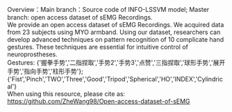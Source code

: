 Overview：Main branch：Source code of INFO-LSSVM model; Master branch: open access dataset of sEMG Recordings.  
We provide an open access dataset of sEMG Recordings. We acquired data from 23 subjects using MYO armband. Using our dataset, researchers can develop advanced techniques on pattern recognition of 10 complicate hand gestures. These techniques are essential for intuitive control of neuroprostheses.  
Gestures: {'握拳手势','二指捏取','手势2','手势3','点赞','三指捏取','球形手势','展开手势','指向手势','柱形手势'};{'Fist','Pinch','TWO','Three','Good','Tripod','Spherical','HO','INDEX','Cylindrical'}  
When using this resource, please cite as:  
https://github.com/ZheWang98/Open-access-dataset-of-sEMG
